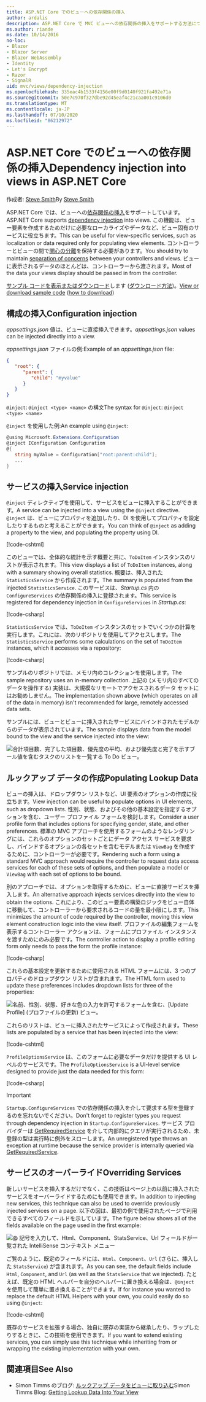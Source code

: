 ```yaml
---
title: ASP.NET Core でのビューへの依存関係の挿入
author: ardalis
description: ASP.NET Core で MVC ビューへの依存関係の挿入をサポートする方法について説明します。
ms.author: riande
ms.date: 10/14/2016
no-loc:
- Blazor
- Blazor Server
- Blazor WebAssembly
- Identity
- Let's Encrypt
- Razor
- SignalR
uid: mvc/views/dependency-injection
ms.openlocfilehash: 335eac4b1533f4156e00f9d0140f921fa492e71a
ms.sourcegitcommit: 50e7c970f327dbe92d45eaf4c21caa001c9106d0
ms.translationtype: MT
ms.contentlocale: ja-JP
ms.lasthandoff: 07/10/2020
ms.locfileid: "86212972"
---
```

# <a name="dependency-injection-into-views-in-aspnet-core"></a><span data-ttu-id="0a5b5-103">ASP.NET Core でのビューへの依存関係の挿入</span><span class="sxs-lookup"><span data-stu-id="0a5b5-103">Dependency injection into views in ASP.NET Core</span></span>

<span data-ttu-id="0a5b5-104">作成者: [Steve Smith](https://ardalis.com/)</span><span class="sxs-lookup"><span data-stu-id="0a5b5-104">By [Steve Smith](https://ardalis.com/)</span></span>

<span data-ttu-id="0a5b5-105">ASP.NET Core では、ビューへの[依存関係の挿入](xref:fundamentals/dependency-injection)をサポートしています。</span><span class="sxs-lookup"><span data-stu-id="0a5b5-105">ASP.NET Core supports [dependency injection](xref:fundamentals/dependency-injection) into views.</span></span> <span data-ttu-id="0a5b5-106">この機能は、ビュー要素を作成するためだけに必要なローカライズやデータなど、ビュー固有のサービスに役立ちます。</span><span class="sxs-lookup"><span data-stu-id="0a5b5-106">This can be useful for view-specific services, such as localization or data required only for populating view elements.</span></span> <span data-ttu-id="0a5b5-107">コントローラーとビューの間で[関心の分離](/dotnet/standard/modern-web-apps-azure-architecture/architectural-principles#separation-of-concerns)を保持する必要があります。</span><span class="sxs-lookup"><span data-stu-id="0a5b5-107">You should try to maintain [separation of concerns](/dotnet/standard/modern-web-apps-azure-architecture/architectural-principles#separation-of-concerns) between your controllers and views.</span></span> <span data-ttu-id="0a5b5-108">ビューに表示されるデータのほとんどは、コントローラーから渡されます。</span><span class="sxs-lookup"><span data-stu-id="0a5b5-108">Most of the data your views display should be passed in from the controller.</span></span>

<span data-ttu-id="0a5b5-109">[サンプル コードを表示またはダウンロード](https://github.com/dotnet/AspNetCore.Docs/tree/master/aspnetcore/mvc/views/dependency-injection/sample)します ([ダウンロード方法](xref:index#how-to-download-a-sample))。</span><span class="sxs-lookup"><span data-stu-id="0a5b5-109">[View or download sample code](https://github.com/dotnet/AspNetCore.Docs/tree/master/aspnetcore/mvc/views/dependency-injection/sample) ([how to download](xref:index#how-to-download-a-sample))</span></span>

## <a name="configuration-injection"></a><span data-ttu-id="0a5b5-110">構成の挿入</span><span class="sxs-lookup"><span data-stu-id="0a5b5-110">Configuration injection</span></span>

<span data-ttu-id="0a5b5-111">*appsettings.json* 値は、ビューに直接挿入できます。</span><span class="sxs-lookup"><span data-stu-id="0a5b5-111">*appsettings.json* values can be injected directly into a view.</span></span>

<span data-ttu-id="0a5b5-112">*appsettings.json* ファイルの例:</span><span class="sxs-lookup"><span data-stu-id="0a5b5-112">Example of an *appsettings.json* file:</span></span>

```json
{
   "root": {
      "parent": {
         "child": "myvalue"
      }
   }
}
```

<span data-ttu-id="0a5b5-113">`@inject`: `@inject <type> <name>` の構文</span><span class="sxs-lookup"><span data-stu-id="0a5b5-113">The syntax for `@inject`: `@inject <type> <name>`</span></span>

<span data-ttu-id="0a5b5-114">`@inject` を使用した例:</span><span class="sxs-lookup"><span data-stu-id="0a5b5-114">An example using `@inject`:</span></span>

```csharp
@using Microsoft.Extensions.Configuration
@inject IConfiguration Configuration
@{
   string myValue = Configuration["root:parent:child"];
   ...
}
```

## <a name="service-injection"></a><span data-ttu-id="0a5b5-115">サービスの挿入</span><span class="sxs-lookup"><span data-stu-id="0a5b5-115">Service injection</span></span>

<span data-ttu-id="0a5b5-116">`@inject` ディレクティブを使用して、サービスをビューに挿入することができます。</span><span class="sxs-lookup"><span data-stu-id="0a5b5-116">A service can be injected into a view using the `@inject` directive.</span></span> <span data-ttu-id="0a5b5-117">`@inject` は、ビューにプロパティを追加したり、DI を使用してプロパティを設定したりするものと考えることができます。</span><span class="sxs-lookup"><span data-stu-id="0a5b5-117">You can think of `@inject` as adding a property to the view, and populating the property using DI.</span></span>

[!code-cshtml[](../../mvc/views/dependency-injection/sample/src/ViewInjectSample/Views/ToDo/Index.cshtml?highlight=4,5,15,16,17)]

<span data-ttu-id="0a5b5-118">このビューでは、全体的な統計を示す概要と共に、`ToDoItem` インスタンスのリストが表示されます。</span><span class="sxs-lookup"><span data-stu-id="0a5b5-118">This view displays a list of `ToDoItem` instances, along with a summary showing overall statistics.</span></span> <span data-ttu-id="0a5b5-119">概要は、挿入された `StatisticsService` から作成されます。</span><span class="sxs-lookup"><span data-stu-id="0a5b5-119">The summary is populated from the injected `StatisticsService`.</span></span> <span data-ttu-id="0a5b5-120">このサービスは、*Startup.cs* 内の `ConfigureServices` の依存関係の挿入に登録されます。</span><span class="sxs-lookup"><span data-stu-id="0a5b5-120">This service is registered for dependency injection in `ConfigureServices` in *Startup.cs*:</span></span>

[!code-csharp[](../../mvc/views/dependency-injection/sample/src/ViewInjectSample/Startup.cs?highlight=6,7&range=15-22)]

<span data-ttu-id="0a5b5-121">`StatisticsService` では、`ToDoItem` インスタンスのセットでいくつかの計算を実行します。これには、次のリポジトリを使用してアクセスします。</span><span class="sxs-lookup"><span data-stu-id="0a5b5-121">The `StatisticsService` performs some calculations on the set of `ToDoItem` instances, which it accesses via a repository:</span></span>

[!code-csharp[](../../mvc/views/dependency-injection/sample/src/ViewInjectSample/Model/Services/StatisticsService.cs?highlight=15,20,25)]

<span data-ttu-id="0a5b5-122">サンプルのリポジトリでは、メモリ内のコレクションを使用します。</span><span class="sxs-lookup"><span data-stu-id="0a5b5-122">The sample repository uses an in-memory collection.</span></span> <span data-ttu-id="0a5b5-123">上記の (メモリ内のすべてのデータを操作する) 実装は、大規模なリモートでアクセスされるデータ セットにはお勧めしません。</span><span class="sxs-lookup"><span data-stu-id="0a5b5-123">The implementation shown above (which operates on all of the data in memory) isn't recommended for large, remotely accessed data sets.</span></span>

<span data-ttu-id="0a5b5-124">サンプルには、ビューとビューに挿入されたサービスにバインドされたモデルからのデータが表示されています。</span><span class="sxs-lookup"><span data-stu-id="0a5b5-124">The sample displays data from the model bound to the view and the service injected into the view:</span></span>

![合計項目数、完了した項目数、優先度の平均、および優先度と完了を示すブール値を含むタスクのリストを一覧する To Do ビュー。](dependency-injection/_static/screenshot.png)

## <a name="populating-lookup-data"></a><span data-ttu-id="0a5b5-126">ルックアップ データの作成</span><span class="sxs-lookup"><span data-stu-id="0a5b5-126">Populating Lookup Data</span></span>

<span data-ttu-id="0a5b5-127">ビューの挿入は、ドロップダウン リストなど、UI 要素のオプションの作成に役立ちます。</span><span class="sxs-lookup"><span data-stu-id="0a5b5-127">View injection can be useful to populate options in UI elements, such as dropdown lists.</span></span> <span data-ttu-id="0a5b5-128">性別、状態、およびその他の基本設定を指定するオプションを含む、ユーザー プロファイル フォームを検討します。</span><span class="sxs-lookup"><span data-stu-id="0a5b5-128">Consider a user profile form that includes options for specifying gender, state, and other preferences.</span></span> <span data-ttu-id="0a5b5-129">標準の MVC アプローチを使用するフォームのようなレンダリングには、これらのオプションのセットごとにデータ アクセス サービスを要求し、バインドするオプションの各セットを含むモデルまたは `ViewBag` を作成するために、コントローラーが必要です。</span><span class="sxs-lookup"><span data-stu-id="0a5b5-129">Rendering such a form using a standard MVC approach would require the controller to request data access services for each of these sets of options, and then populate a model or `ViewBag` with each set of options to be bound.</span></span>

<span data-ttu-id="0a5b5-130">別のアプローチでは、オプションを取得するために、ビューに直接サービスを挿入します。</span><span class="sxs-lookup"><span data-stu-id="0a5b5-130">An alternative approach injects services directly into the view to obtain the options.</span></span> <span data-ttu-id="0a5b5-131">これにより、このビュー要素の構築ロジックをビュー自体に移動して、コントローラーから要求されるコードの量を最小限にします。</span><span class="sxs-lookup"><span data-stu-id="0a5b5-131">This minimizes the amount of code required by the controller, moving this view element construction logic into the view itself.</span></span> <span data-ttu-id="0a5b5-132">プロファイルの編集フォームを表示するコントローラー アクションは、フォームにプロファイル インスタンスを渡すためにのみ必要です。</span><span class="sxs-lookup"><span data-stu-id="0a5b5-132">The controller action to display a profile editing form only needs to pass the form the profile instance:</span></span>

[!code-csharp[](../../mvc/views/dependency-injection/sample/src/ViewInjectSample/Controllers/ProfileController.cs?highlight=9,19)]

<span data-ttu-id="0a5b5-133">これらの基本設定を更新するために使用される HTML フォームには、3 つのプロパティのドロップダウン リストが含まれます。</span><span class="sxs-lookup"><span data-stu-id="0a5b5-133">The HTML form used to update these preferences includes dropdown lists for three of the properties:</span></span>

![名前、性別、状態、好きな色の入力を許可するフォームを含む、[Update Profile] (プロファイルの更新) ビュー。](dependency-injection/_static/updateprofile.png)

<span data-ttu-id="0a5b5-135">これらのリストは、ビューに挿入されたサービスによって作成されます。</span><span class="sxs-lookup"><span data-stu-id="0a5b5-135">These lists are populated by a service that has been injected into the view:</span></span>

[!code-cshtml[](../../mvc/views/dependency-injection/sample/src/ViewInjectSample/Views/Profile/Index.cshtml?highlight=4,16,17,21,22,26,27)]

<span data-ttu-id="0a5b5-136">`ProfileOptionsService` は、このフォームに必要なデータだけを提供する UI レベルのサービスです。</span><span class="sxs-lookup"><span data-stu-id="0a5b5-136">The `ProfileOptionsService` is a UI-level service designed to provide just the data needed for this form:</span></span>

[!code-csharp[](../../mvc/views/dependency-injection/sample/src/ViewInjectSample/Model/Services/ProfileOptionsService.cs?highlight=7,13,24)]

> [!IMPORTANT]
> <span data-ttu-id="0a5b5-137">`Startup.ConfigureServices` での依存関係の挿入を介して要求する型を登録するのを忘れないでください。</span><span class="sxs-lookup"><span data-stu-id="0a5b5-137">Don't forget to register types you request through dependency injection in `Startup.ConfigureServices`.</span></span> <span data-ttu-id="0a5b5-138">サービス プロバイダーは [GetRequiredService](/dotnet/api/microsoft.extensions.dependencyinjection.serviceproviderserviceextensions.getrequiredservice) を介して内部的にクエリが実行されるため、未登録の型は実行時に例外をスローします。</span><span class="sxs-lookup"><span data-stu-id="0a5b5-138">An unregistered type throws an exception at runtime because the service provider is internally queried via [GetRequiredService](/dotnet/api/microsoft.extensions.dependencyinjection.serviceproviderserviceextensions.getrequiredservice).</span></span>

## <a name="overriding-services"></a><span data-ttu-id="0a5b5-139">サービスのオーバーライド</span><span class="sxs-lookup"><span data-stu-id="0a5b5-139">Overriding Services</span></span>

<span data-ttu-id="0a5b5-140">新しいサービスを挿入するだけでなく、この技術はページ上の以前に挿入されたサービスをオーバーライドするためにも使用できます。</span><span class="sxs-lookup"><span data-stu-id="0a5b5-140">In addition to injecting new services, this technique can also be used to override previously injected services on a page.</span></span> <span data-ttu-id="0a5b5-141">以下の図は、最初の例で使用されたページで利用できるすべてのフィールドを示しています。</span><span class="sxs-lookup"><span data-stu-id="0a5b5-141">The figure below shows all of the fields available on the page used in the first example:</span></span>

![@ 記号を入力して、Html、Component、StatsService、Url フィールドが一覧された IntelliSense コンテキスト メニュー](dependency-injection/_static/razor-fields.png)

<span data-ttu-id="0a5b5-143">ご覧のように、既定のフィールドには、`Html`、`Component`、`Url` (さらに、挿入した `StatsService`) が含まれます。</span><span class="sxs-lookup"><span data-stu-id="0a5b5-143">As you can see, the default fields include `Html`, `Component`, and `Url` (as well as the `StatsService` that we injected).</span></span> <span data-ttu-id="0a5b5-144">たとえば、既定の HTML ヘルパーを自分のヘルパーに置き換える場合は、`@inject` を使用して簡単に置き換えることができます。</span><span class="sxs-lookup"><span data-stu-id="0a5b5-144">If for instance you wanted to replace the default HTML Helpers with your own, you could easily do so using `@inject`:</span></span>

[!code-cshtml[](../../mvc/views/dependency-injection/sample/src/ViewInjectSample/Views/Helper/Index.cshtml?highlight=3,11)]

<span data-ttu-id="0a5b5-145">既存のサービスを拡張する場合、独自に既存の実装から継承したり、ラップしたりするときに、この技術を使用できます。</span><span class="sxs-lookup"><span data-stu-id="0a5b5-145">If you want to extend existing services, you can simply use this technique while inheriting from or wrapping the existing implementation with your own.</span></span>

## <a name="see-also"></a><span data-ttu-id="0a5b5-146">関連項目</span><span class="sxs-lookup"><span data-stu-id="0a5b5-146">See Also</span></span>

* <span data-ttu-id="0a5b5-147">Simon Timms のブログ: [ルックアップ データをビューに取り込む](https://blog.simontimms.com/2015/06/09/getting-lookup-data-into-you-view/)</span><span class="sxs-lookup"><span data-stu-id="0a5b5-147">Simon Timms Blog: [Getting Lookup Data Into Your View](https://blog.simontimms.com/2015/06/09/getting-lookup-data-into-you-view/)</span></span>
